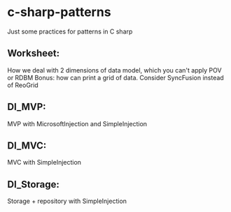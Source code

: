 # c-sharp-patterns
Just some practices for patterns in C sharp

## Worksheet:

How we deal with 2 dimensions of data model, which you can't apply POV or RDBM
Bonus: how can print a grid of data.
Consider SyncFusion instead of ReoGrid

## DI_MVP:

MVP with MicrosoftInjection and SimpleInjection

## DI_MVC:

MVC with SimpleInjection
## DI_Storage:

Storage + repository with SimpleInjection
